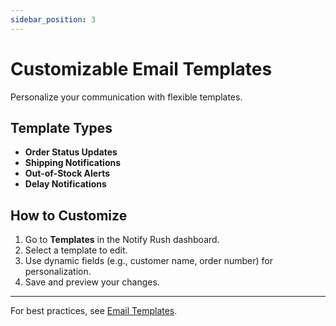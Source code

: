```yaml
---
sidebar_position: 3
---
```


# Customizable Email Templates

Personalize your communication with flexible templates.

## Template Types

- **Order Status Updates**
- **Shipping Notifications**
- **Out-of-Stock Alerts**
- **Delay Notifications**

## How to Customize

1. Go to **Templates** in the Notify Rush dashboard.
2. Select a template to edit.
3. Use dynamic fields (e.g., customer name, order number) for personalization.
4. Save and preview your changes.

---

For best practices, see [Email Templates](../email-templates.md). 